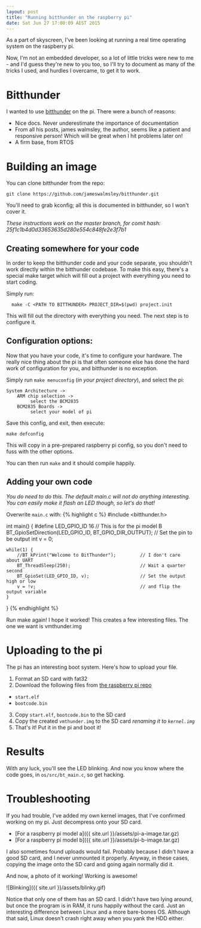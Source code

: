 ```yaml
---
layout: post
title: "Running bitthunder on the raspberry pi"
date: Sat Jun 27 17:00:09 AEST 2015
---
```


As a part of skyscreen, I've been looking at running a real time operating system on the raspberry pi.

Now, I'm not an embedded developer, so a lot of little tricks were new to me - and I'd guess they're new to you too, so I'll try to document as many of the tricks I used, and hurdles I overcame, to get it to work.

# Bitthunder

I wanted to use [bitthunder](https://github.com/jameswalmsley/bitthunder) on the pi. There were a bunch of reasons:

- Nice docs. Never underestimate the importance of documentation
- From all his posts, james walmsley, the author, seems like a patient and responsive person! Which will be great when I hit problems later on!
- A firm base, from RTOS

# Building an image

You can clone bitthunder from the repo:

    git clone https://github.com/jameswalmsley/bitthunder.git

You'll need to grab kconfig; all this is documented in bitthunder, so I won't cover it.

_These instructions work on the master branch, for comit hash: 25f1c1b4d0d33653635d280e554c848fe2e3f7b1_

## Creating somewhere for your code

In order to keep the bitthunder code and your code separate, you shouldn't work directly within the bitthunder codebase. To make this easy, there's a special make target which will fill out a project with everything you need to start coding. 

Simply run:

      make -C <PATH TO BITTHUNDER> PROJECT_DIR=$(pwd) project.init

This will fill out the directory with everything you need. The next step is to configure it.

## Configuration options:
Now that you have your code, it's time to configure your hardware. The really nice thing about the pi is that often someone else has done the hard work of configuration for you, and bitthunder is no exception.

Simply run `make menuconfig` (_in your project directory_), and select the pi:

    System Architecture ->
        ARM chip selection ->
             select the BCM2835
        BCM2835 Boards ->
             select your model of pi

Save this config, and exit, then execute:

    make defconfig

This will copy in a pre-prepared raspberry pi config, so you don't need to fuss with the other options.

You can then run `make` and it should compile happily. 

## Adding your own code
*You do need to do this. The default main.c will not do anything interesting. You can easily make it flash an LED though, so let's do that!*

Overwrite `main.c` with:
{% highlight c %}
#include <bitthunder.h>

int main() {
	#define LED_GPIO_ID 16                                // This is for the pi model B
	BT_GpioSetDirection(LED_GPIO_ID, BT_GPIO_DIR_OUTPUT); // Set the pin to be output
	int v = 0;

	while(1) {
		//BT_kPrint("Welcome to BitThunder");         // I don't care about UART
		BT_ThreadSleep(250);                          // Wait a quarter second
		BT_GpioSet(LED_GPIO_ID, v);                   // Set the output high or low
		v = !v;                                       // and flip the output variable
	}
}
{% endhighlight %}

Run make again! I hope it worked! This creates a few interesting files. The one we want is vmthunder.img

# Uploading to the pi
The pi has an interesting boot system. Here's how to upload your file.

1. Format an SD card with fat32 
2. Download the following files from [the raspberry pi repo](https://github.com/raspberrypi/firmware/tree/master/boot)
  - `start.elf`
  - `bootcode.bin`
3. Copy `start.elf`, `bootcode.bin` to the SD card
4. Copy the created `vmthunder.img` to the SD card *renaming it to `kernel.img`*
5. That's it! Put it in the pi and boot it!

# Results
With any luck, you'll see the LED blinking. And now you know where the code goes, in `os/src/bt_main.c`, so get hacking.

# Troubleshooting

If you had trouble, I've added my own kernel images, that I've confirmed working on my pi. Just decompress onto your SD card.

- [For a raspberry pi model a]({{ site.url }}/assets/pi-a-image.tar.gz)
- [For a raspberry pi model b]({{ site.url }}/assets/pi-b-image.tar.gz)

I also sometimes found uploads would fail. Probably because I didn't have a good SD card, and I never unmounted it properly.
Anyway, in these cases, copying the image onto the SD card and going again normally did it.

And now, a photo of it working! Working is awesome!

![Blinking]({{ site.url }}/assets/blinky.gif)

Notice that only one of them has an SD card. I didn't have two lying around, but once the program is in RAM, it runs happily without the card. Just an interesting difference
between Linux and a more bare-bones OS. Although that said, Linux doesn't crash right away when you yank the HDD either.
